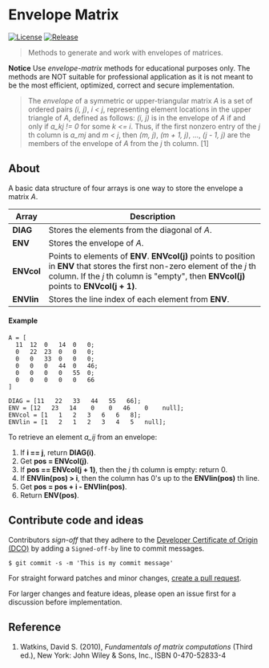 # Envelope Matrix
[![License](https://img.shields.io/github/license/guimspace/envelope-matrix)](https://github.com/guimspace/envelope-matrix/blob/main/LICENSE) [![Release](https://img.shields.io/github/v/tag/guimspace/envelope-matrix)](https://github.com/guimspace/envelope-matrix/releases)

> Methods to generate and work with envelopes of matrices.

**Notice** Use _envelope-matrix_ methods for educational purposes only. The methods are NOT suitable for professional application as it is not meant to be the most efficient, optimized, correct and secure implementation.

> The _envelope_ of a symmetric or upper-triangular matrix _A_ is a set of ordered pairs _(i, j)_, _i < j_, representing element locations in the upper triangle of _A_, defined as follows:
>   _(i, j)_ is in the envelope of _A_ if and only if _a\_kj != 0_ for some _k <= i_. Thus, if the first nonzero entry of the _j_ th column is _a\_mj_ and _m < j_, then _(m, j)_, _(m + 1, j)_, ..., _(j - 1, j)_ are the members of the envelope of _A_ from the _j_ th column. [1]


## About

A basic data structure of four arrays is one way to store the envelope a matrix _A_.

Array | Description
---|---
**DIAG** | Stores the elements from the diagonal of _A_.
**ENV** | Stores the envelope of _A_.
**ENVcol** | Points to elements of **ENV**. **ENVcol(j)** points to position in **ENV** that stores the first non-zero element of the _j_ th column. If the _j_ th column is "empty", then **ENVcol(j)** points to **ENVcol(j + 1)**.
**ENVlin** | Stores the line index of each element from **ENV**.

#### Example

    A = [
      11  12  0   14  0   0;
      0   22  23  0   0   0;
      0   0   33  0   0   0;
      0   0   0   44  0   46;
      0   0   0   0   55  0;
      0   0   0   0   0   66
    ]
    
    DIAG = [11   22   33   44   55   66];
    ENV = [12   23   14    0    0   46    0    null];
    ENVcol = [1   1   2   3   6   6   8];
    ENVlin = [1   2   1   2   3   4   5   null];

To retrieve an element _a\_ij_ from an envelope:
1. If **i == j**, return **DIAG(i)**.
2. Get **pos = ENVcol(j)**.
3. If **pos == ENVcol(j + 1)**, then the _j_ th column is empty: return 0.
4. If **ENVlin(pos) > i**, then the column has 0's up to the **ENVlin(pos)** th line.
5. Get **pos = pos + i - ENVlin(pos)**.
6. Return **ENV(pos)**.


## Contribute code and ideas

Contributors *sign-off* that they adhere to the [Developer Certificate of Origin (DCO)](https://developercertificate.org/) by adding a `Signed-off-by` line to commit messages.

```
$ git commit -s -m 'This is my commit message'
```

For straight forward patches and minor changes, [create a pull request](https://help.github.com/en/articles/creating-a-pull-request).

For larger changes and feature ideas, please open an issue first for a discussion before implementation.


## Reference
1. Watkins, David S. (2010), _Fundamentals of matrix computations_ (Third ed.), New York: John Wiley & Sons, Inc., ISBN 0-470-52833-4
